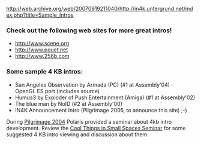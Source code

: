 

http://web.archive.org/web/20070919211040/http://in4k.untergrund.net/index.php?title=Sample_Intros

### Check out the following web sites for more great intros!
* http://www.scene.org
* http://www.pouet.net
* http://www.256b.com

### Some sample 4 KB intros:
* San Angeles Observation by Armada (PC) (#1 at Assembly'04) - OpenGL ES port (includes source)
* Humus3 by Exploder of Push Entertainment (Amiga) (#1 at Assembly'02)
* The blue man by NoID (#2 at Assembly'00)
* IN4K Announcement Intro (Pilgrimage 2005, to announce this site) ;-)

During [Pilgrimage 2004](http://pilgrimage.scenr.org) Polaris provided a seminar about 4kb intro development. Review the [Cool Things in Small Spaces Seminar](cool-things-in-small-spaces-seminar) for some suggested 4 KB intro viewing and discussion about them.
